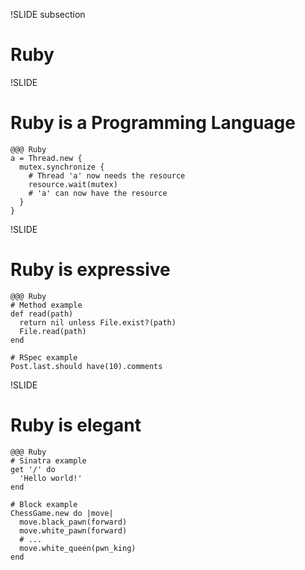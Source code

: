 !SLIDE subsection
# Ruby


!SLIDE 
# Ruby is a Programming Language

    @@@ Ruby
    a = Thread.new {
      mutex.synchronize {
        # Thread 'a' now needs the resource
        resource.wait(mutex)
        # 'a' can now have the resource
      }
    }


!SLIDE
# Ruby is expressive

    @@@ Ruby
    # Method example
    def read(path)
      return nil unless File.exist?(path)
      File.read(path)
    end
    
    # RSpec example
    Post.last.should have(10).comments


!SLIDE
# Ruby is elegant

    @@@ Ruby
    # Sinatra example
    get '/' do
      'Hello world!'
    end

    # Block example
    ChessGame.new do |move|
      move.black_pawn(forward)
      move.white_pawn(forward)
      # ...
      move.white_queen(pwn_king)
    end
